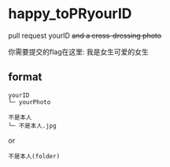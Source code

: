 # happy_toPRyourID
pull request yourID ~~and a cross-dressing photo~~

你需要提交的flag在这里:  我是女生可爱的女生

## format
```
yourID
└─ yourPhoto
```

```
不是本人
└─ 不是本人.jpg
```
or
```
不是本人(folder)
```
